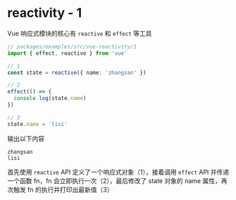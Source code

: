 # reactivity - 1

Vue 响应式模块的核心有 `reactive` 和 `effect` 等工具

```ts
// packages/examples/src/vue-reactivity/1
import { effect, reactive } from 'vue'

// 1
const state = reactive({ name: 'zhangsan' })

// 2
effect(() => {
  console.log(state.name)
})

// 3
state.name = 'lisi'
```

输出以下内容
```
zhangsan
lisi
```

首先使用 `reactive` API 定义了一个响应式对象（1），接着调用 `effect` API 并传递一个函数 fn，fn 会立即执行一次（2），最后修改了 state 对象的 name 属性，再次触发 fn 的执行并打印出最新值（3）
